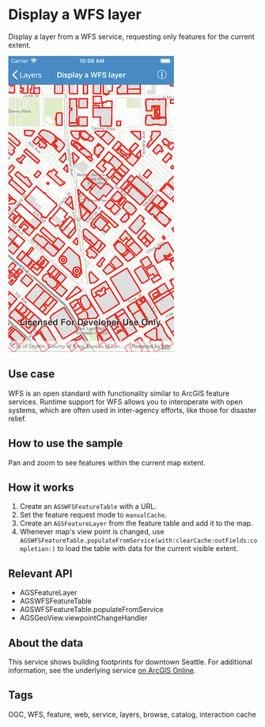 # Display a WFS layer

Display a layer from a WFS service, requesting only features for the current extent.

![Display a WFS layer sample](display-wfs-layer.png)

## Use case

WFS is an open standard with functionality similar to ArcGIS feature services. Runtime support for WFS allows you to interoperate with open systems, which are often used in inter-agency efforts, like those for disaster relief.

## How to use the sample

Pan and zoom to see features within the current map extent.

## How it works

1. Create an `AGSWFSFeatureTable` with a URL. 
2. Set the feature request mode to `manualCache`.
3. Create an `AGSFeatureLayer` from the feature table and add it to the map.
4. Whenever map's view point is changed, use `AGSWFSFeatureTable.populateFromService(with:clearCache:outFields:completion:)` to load the table with data for the current visible extent.

## Relevant API

* AGSFeatureLayer
* AGSWFSFeatureTable
* AGSWFSFeatureTable.populateFromService
* AGSGeoView.viewpointChangeHandler

## About the data

This service shows building footprints for downtown Seattle. For additional information, see the underlying service [on ArcGIS Online](https://arcgisruntime.maps.arcgis.com/home/item.html?id=1b81d35c5b0942678140efc29bc25391).

## Tags

OGC, WFS, feature, web, service, layers, browse, catalog, interaction cache
